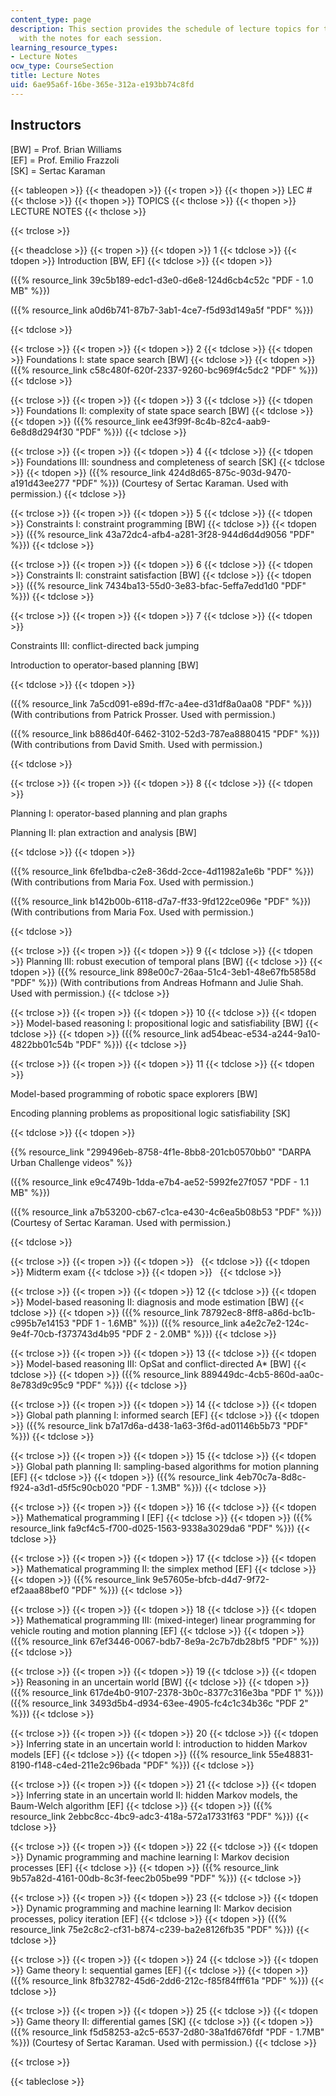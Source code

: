 ```yaml
---
content_type: page
description: This section provides the schedule of lecture topics for the course along
  with the notes for each session.
learning_resource_types:
- Lecture Notes
ocw_type: CourseSection
title: Lecture Notes
uid: 6ae95a6f-16be-365e-312a-e193bb74c8fd
---
```


Instructors
-----------

\[BW\] = Prof. Brian Williams  
\[EF\] = Prof. Emilio Frazzoli  
\[SK\] = Sertac Karaman

{{< tableopen >}}
{{< theadopen >}}
{{< tropen >}}
{{< thopen >}}
LEC #
{{< thclose >}}
{{< thopen >}}
TOPICS
{{< thclose >}}
{{< thopen >}}
LECTURE NOTES
{{< thclose >}}

{{< trclose >}}

{{< theadclose >}}
{{< tropen >}}
{{< tdopen >}}
1
{{< tdclose >}}
{{< tdopen >}}
Introduction \[BW, EF\]
{{< tdclose >}}
{{< tdopen >}}


({{% resource_link 39c5b189-edc1-d3e0-d6e8-124d6cb4c52c "PDF - 1.0 MB" %}})

({{% resource_link a0d6b741-87b7-3ab1-4ce7-f5d93d149a5f "PDF" %}})


{{< tdclose >}}

{{< trclose >}}
{{< tropen >}}
{{< tdopen >}}
2
{{< tdclose >}}
{{< tdopen >}}
Foundations I: state space search \[BW\]
{{< tdclose >}}
{{< tdopen >}}
({{% resource_link c58c480f-620f-2337-9260-bc969f4c5dc2 "PDF" %}})
{{< tdclose >}}

{{< trclose >}}
{{< tropen >}}
{{< tdopen >}}
3
{{< tdclose >}}
{{< tdopen >}}
Foundations II: complexity of state space search \[BW\]
{{< tdclose >}}
{{< tdopen >}}
({{% resource_link ee43f99f-8c4b-82c4-aab9-6e8d8d294f30 "PDF" %}})
{{< tdclose >}}

{{< trclose >}}
{{< tropen >}}
{{< tdopen >}}
4
{{< tdclose >}}
{{< tdopen >}}
Foundations III: soundness and completeness of search \[SK\]
{{< tdclose >}}
{{< tdopen >}}
({{% resource_link 424d8d65-875c-903d-9470-a191d43ee277 "PDF" %}}) (Courtesy of Sertac Karaman. Used with permission.)
{{< tdclose >}}

{{< trclose >}}
{{< tropen >}}
{{< tdopen >}}
5
{{< tdclose >}}
{{< tdopen >}}
Constraints I: constraint programming \[BW\]
{{< tdclose >}}
{{< tdopen >}}
({{% resource_link 43a72dc4-afb4-a281-3f28-944d6d4d9056 "PDF" %}})
{{< tdclose >}}

{{< trclose >}}
{{< tropen >}}
{{< tdopen >}}
6
{{< tdclose >}}
{{< tdopen >}}
Constraints II: constraint satisfaction \[BW\]
{{< tdclose >}}
{{< tdopen >}}
({{% resource_link 7434ba13-55d0-3e83-bfac-5effa7edd1d0 "PDF" %}})
{{< tdclose >}}

{{< trclose >}}
{{< tropen >}}
{{< tdopen >}}
7
{{< tdclose >}}
{{< tdopen >}}


Constraints III: conflict-directed back jumping

Introduction to operator-based planning \[BW\]


{{< tdclose >}}
{{< tdopen >}}


({{% resource_link 7a5cd091-e89d-ff7c-a4ee-d31df8a0aa08 "PDF" %}}) (With contributions from Patrick Prosser. Used with permission.)

({{% resource_link b886d40f-6462-3102-52d3-787ea8880415 "PDF" %}}) (With contributions from David Smith. Used with permission.)


{{< tdclose >}}

{{< trclose >}}
{{< tropen >}}
{{< tdopen >}}
8
{{< tdclose >}}
{{< tdopen >}}


Planning I: operator-based planning and plan graphs

Planning II: plan extraction and analysis \[BW\]


{{< tdclose >}}
{{< tdopen >}}


({{% resource_link 6fe1bdba-c2e8-36dd-2cce-4d11982a1e6b "PDF" %}}) (With contributions from Maria Fox. Used with permission.)

({{% resource_link b142b00b-6118-d7a7-ff33-9fd122ce096e "PDF" %}}) (With contributions from Maria Fox. Used with permission.)


{{< tdclose >}}

{{< trclose >}}
{{< tropen >}}
{{< tdopen >}}
9
{{< tdclose >}}
{{< tdopen >}}
Planning III: robust execution of temporal plans \[BW\]
{{< tdclose >}}
{{< tdopen >}}
({{% resource_link 898e00c7-26aa-51c4-3eb1-48e67fb5858d "PDF" %}}) (With contributions from Andreas Hofmann and Julie Shah. Used with permission.)
{{< tdclose >}}

{{< trclose >}}
{{< tropen >}}
{{< tdopen >}}
10
{{< tdclose >}}
{{< tdopen >}}
Model-based reasoning I: propositional logic and satisfiability \[BW\]
{{< tdclose >}}
{{< tdopen >}}
({{% resource_link ad54beac-e534-a244-9a10-4822bb01c54b "PDF" %}})
{{< tdclose >}}

{{< trclose >}}
{{< tropen >}}
{{< tdopen >}}
11
{{< tdclose >}}
{{< tdopen >}}


Model-based programming of robotic space explorers \[BW\]

Encoding planning problems as propositional logic satisfiability \[SK\]


{{< tdclose >}}
{{< tdopen >}}


{{% resource_link "299496eb-8758-4f1e-8bb8-201cb0570bb0" "DARPA Urban Challenge videos" %}}

({{% resource_link e9c4749b-1dda-e7b4-ae52-5992fe27f057 "PDF - 1.1 MB" %}})

({{% resource_link a7b53200-cb67-c1ca-e430-4c6ea5b08b53 "PDF" %}}) (Courtesy of Sertac Karaman. Used with permission.)


{{< tdclose >}}

{{< trclose >}}
{{< tropen >}}
{{< tdopen >}}
 
{{< tdclose >}}
{{< tdopen >}}
Midterm exam
{{< tdclose >}}
{{< tdopen >}}
 
{{< tdclose >}}

{{< trclose >}}
{{< tropen >}}
{{< tdopen >}}
12
{{< tdclose >}}
{{< tdopen >}}
Model-based reasoning II: diagnosis and mode estimation \[BW\]
{{< tdclose >}}
{{< tdopen >}}
({{% resource_link 78792ec8-8ff8-a86d-bc1b-c995b7e14153 "PDF 1 - 1.6MB" %}}) ({{% resource_link a4e2c7e2-124c-9e4f-70cb-f373743d4b95 "PDF 2 - 2.0MB" %}})
{{< tdclose >}}

{{< trclose >}}
{{< tropen >}}
{{< tdopen >}}
13
{{< tdclose >}}
{{< tdopen >}}
Model-based reasoning III: OpSat and conflict-directed A\* \[BW\]
{{< tdclose >}}
{{< tdopen >}}
({{% resource_link 889449dc-4cb5-860d-aa0c-8e783d9c95c9 "PDF" %}})
{{< tdclose >}}

{{< trclose >}}
{{< tropen >}}
{{< tdopen >}}
14
{{< tdclose >}}
{{< tdopen >}}
Global path planning I: informed search \[EF\]
{{< tdclose >}}
{{< tdopen >}}
({{% resource_link b7a17d6a-d438-1a63-3f6d-ad01146b5b73 "PDF" %}})
{{< tdclose >}}

{{< trclose >}}
{{< tropen >}}
{{< tdopen >}}
15
{{< tdclose >}}
{{< tdopen >}}
Global path planning II: sampling-based algorithms for motion planning \[EF\]
{{< tdclose >}}
{{< tdopen >}}
({{% resource_link 4eb70c7a-8d8c-f924-a3d1-d5f5c90cb020 "PDF - 1.3MB" %}})
{{< tdclose >}}

{{< trclose >}}
{{< tropen >}}
{{< tdopen >}}
16
{{< tdclose >}}
{{< tdopen >}}
Mathematical programming I \[EF\]
{{< tdclose >}}
{{< tdopen >}}
({{% resource_link fa9cf4c5-f700-d025-1563-9338a3029da6 "PDF" %}})
{{< tdclose >}}

{{< trclose >}}
{{< tropen >}}
{{< tdopen >}}
17
{{< tdclose >}}
{{< tdopen >}}
Mathematical programming II: the simplex method \[EF\]
{{< tdclose >}}
{{< tdopen >}}
({{% resource_link 9e57605e-bfcb-d4d7-9f72-ef2aaa88bef0 "PDF" %}})
{{< tdclose >}}

{{< trclose >}}
{{< tropen >}}
{{< tdopen >}}
18
{{< tdclose >}}
{{< tdopen >}}
Mathematical programming III: (mixed-integer) linear programming for vehicle routing and motion planning \[EF\]
{{< tdclose >}}
{{< tdopen >}}
({{% resource_link 67ef3446-0067-bdb7-8e9a-2c7b7db28bf5 "PDF" %}})
{{< tdclose >}}

{{< trclose >}}
{{< tropen >}}
{{< tdopen >}}
19
{{< tdclose >}}
{{< tdopen >}}
Reasoning in an uncertain world \[BW\]
{{< tdclose >}}
{{< tdopen >}}
({{% resource_link 617de4b0-9107-2378-3b0c-8377c316e3ba "PDF 1" %}}) ({{% resource_link 3493d5b4-d934-63ee-4905-fc4c1c34b36c "PDF 2" %}})
{{< tdclose >}}

{{< trclose >}}
{{< tropen >}}
{{< tdopen >}}
20
{{< tdclose >}}
{{< tdopen >}}
Inferring state in an uncertain world I: introduction to hidden Markov models \[EF\]
{{< tdclose >}}
{{< tdopen >}}
({{% resource_link 55e48831-8190-f148-c4ed-211e2c96bada "PDF" %}})
{{< tdclose >}}

{{< trclose >}}
{{< tropen >}}
{{< tdopen >}}
21
{{< tdclose >}}
{{< tdopen >}}
Inferring state in an uncertain world II: hidden Markov models, the Baum-Welch algorithm \[EF\]
{{< tdclose >}}
{{< tdopen >}}
({{% resource_link 2ebbc8cc-4bc9-adc3-418a-572a17331f63 "PDF" %}})
{{< tdclose >}}

{{< trclose >}}
{{< tropen >}}
{{< tdopen >}}
22
{{< tdclose >}}
{{< tdopen >}}
Dynamic programming and machine learning I: Markov decision processes \[EF\]
{{< tdclose >}}
{{< tdopen >}}
({{% resource_link 9b57a82d-4161-00db-8c3f-feec2b05be99 "PDF" %}})
{{< tdclose >}}

{{< trclose >}}
{{< tropen >}}
{{< tdopen >}}
23
{{< tdclose >}}
{{< tdopen >}}
Dynamic programming and machine learning II: Markov decision processes, policy iteration \[EF\]
{{< tdclose >}}
{{< tdopen >}}
({{% resource_link 75e2c8c2-cf31-b874-c239-ba2e8126fb35 "PDF" %}})
{{< tdclose >}}

{{< trclose >}}
{{< tropen >}}
{{< tdopen >}}
24
{{< tdclose >}}
{{< tdopen >}}
Game theory I: sequential games \[EF\]
{{< tdclose >}}
{{< tdopen >}}
({{% resource_link 8fb32782-45d6-2dd6-212c-f85f84fff61a "PDF" %}})
{{< tdclose >}}

{{< trclose >}}
{{< tropen >}}
{{< tdopen >}}
25
{{< tdclose >}}
{{< tdopen >}}
Game theory II: differential games \[SK\]
{{< tdclose >}}
{{< tdopen >}}
({{% resource_link f5d58253-a2c5-6537-2d80-38a1fd676fdf "PDF - 1.7MB" %}}) (Courtesy of Sertac Karaman. Used with permission.)
{{< tdclose >}}

{{< trclose >}}

{{< tableclose >}}